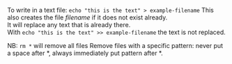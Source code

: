 To write in a text file: `echo "this is the text" > example-filename` 
This also creates the file *filename* if it does not exist already.  
It will replace any text that is already there.  
With `echo "this is the text" >> example-filename` the text is not replaced.


NB: `rm *` will remove all files
Remove files with a specific pattern: never put a space after *, always immediately put pattern after *.

